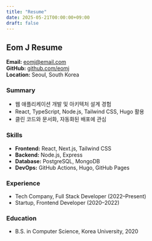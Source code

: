 ```yaml
---
title: "Resume"
date: 2025-05-21T00:00:00+09:00
draft: false
---
```


## Eom J Resume

**Email:** eomj@email.com  
**GitHub:** [github.com/eomj](https://github.com/eomj)  
**Location:** Seoul, South Korea

### Summary
- 웹 애플리케이션 개발 및 아키텍처 설계 경험
- React, TypeScript, Node.js, Tailwind CSS, Hugo 활용
- 클린 코드와 문서화, 자동화된 배포에 관심

### Skills
- **Frontend:** React, Next.js, Tailwind CSS
- **Backend:** Node.js, Express
- **Database:** PostgreSQL, MongoDB
- **DevOps:** GitHub Actions, Hugo, GitHub Pages

### Experience
- Tech Company, Full Stack Developer (2022–Present)
- Startup, Frontend Developer (2020–2022)

### Education
- B.S. in Computer Science, Korea University, 2020
